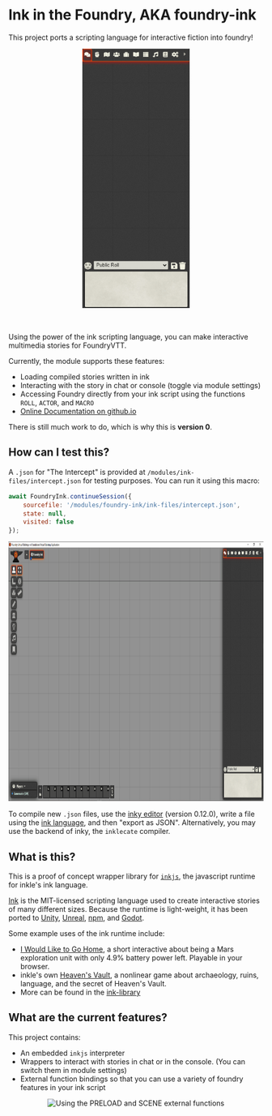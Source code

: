 # Ink in the Foundry, AKA foundry-ink
This project ports a scripting language for interactive fiction into foundry!<br/>

<p align="center"><img src="readme-assets/preview.gif" alt="Ink in the Foundry" height="512"></p><br>

Using the power of the ink scripting language, you can make interactive multimedia stories for FoundryVTT.

Currently, the module supports these features:

* Loading compiled stories written in ink
* Interacting with the story in chat or console (toggle via module settings)
* Accessing Foundry directly from your ink script using the functions `ROLL`, `ACTOR`, and `MACRO`
* [Online Documentation on github.io](https://aaronlip.github.io/foundry-ink/)

There is still much work to do, which is why this is **version 0**.

## How can I test this?
A `.json` for "The Intercept" is provided at `/modules/ink-files/intercept.json` for testing purposes. You can run it using this macro: 
```javascript
await FoundryInk.continueSession({
    sourcefile: '/modules/foundry-ink/ink-files/intercept.json',
    state: null,
    visited: false
});
```

<p align="center"><img src="readme-assets/macroWalkthrough.gif" alt="Walkthrough of Macro Usage" height="512"></p>

To compile new `.json` files, use the [inky editor](https://github.com/inkle/inky) (version 0.12.0), write a file using the [ink language](https://github.com/inkle/ink/blob/master/Documentation/WritingWithInk.md), and then "export as JSON". Alternatively, you may use the backend of inky, the `inklecate` compiler.
## What is this?
This is a proof of concept wrapper library for [`inkjs`](https://github.com/y-lohse/inkjs), the javascript runtime for inkle's ink language.

[Ink](https://github.com/inkle/ink) is the MIT-licensed scripting language used to create interactive stories of many different sizes. Because the runtime is light-weight, it has been ported to [Unity](https://github.com/inkle/ink-unity-integration), [Unreal](https://github.com/DavidColson/UnrealInk), [npm](https://github.com/y-lohse/inkjs), and [Godot](https://github.com/paulloz/godot-ink).

Some example uses of the ink runtime include:

* [I Would Like to Go Home](https://elenatchi.itch.io/i-would-like-to-go-home), a short interactive about being a Mars exploration unit with only 4.9% battery power left. Playable in your browser.
* inkle's own [Heaven's Vault](https://store.steampowered.com/app/774201/Heavens_Vault/), a nonlinear game about archaeology, ruins, language, and the secret of Heaven's Vault.
* More can be  found in the [ink-library](https://github.com/inkle/ink-library#ink-games-and-non-games)

## What are the current features?
This project contains:

* An embedded `inkjs` interpreter
* Wrappers to interact with stories in chat or in the console. (You can switch them in module settings)
* External function bindings so that you can use a variety of foundry features in your ink script

<p align="center"><img src="readme-assets/sceneIntegration.gif" alt="Using the PRELOAD and SCENE external functions" height="512"></p>

